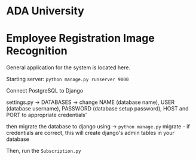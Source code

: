 # ADA University
# Employee Registration Image Recognition

General application for the system is located here.


Starting server:
```python manage.py runserver 9000```

Connect PostgreSQL to Django

settings.py -> DATABASES -> change NAME (database name), USER (database username), PASSWORD (database setup password), HOST and PORT to appropriate credentials'

then migrate the database to django using -> ```python manage.py``` migrate - if credentials are correct, this will create django's admin tables in your database

Then, run the ```Subscription.py``` 
